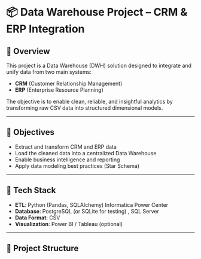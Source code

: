 # 📦 Data Warehouse Project – CRM & ERP Integration

## 🧠 Overview
This project is a Data Warehouse (DWH) solution designed to integrate and unify data from two main systems:
- **CRM** (Customer Relationship Management)
- **ERP** (Enterprise Resource Planning)

The objective is to enable clean, reliable, and insightful analytics by transforming raw CSV data into structured dimensional models.

---

## 🚀 Objectives
- Extract and transform CRM and ERP data
- Load the cleaned data into a centralized Data Warehouse
- Enable business intelligence and reporting
- Apply data modeling best practices (Star Schema)

---

## 🧱 Tech Stack
- **ETL**: Python (Pandas, SQLAlchemy) Informatica Power Center
- **Database**: PostgreSQL (or SQLite for testing) , SQL Server
- **Data Format**: CSV
- **Visualization**: Power BI / Tableau (optional)

---

## 📁 Project Structure
